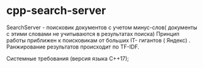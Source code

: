 # cpp-search-server
SearchServer - поисковик документов с учетом минус-слов( документы с этими словами не учитываются в результатах поиска) Принцип работы приближен к поисковикам от больших IT- гигантов ( Яндекс) . Ранжирование результатов происходит по TF-IDF.

Системные требования (версия языка С++17);
